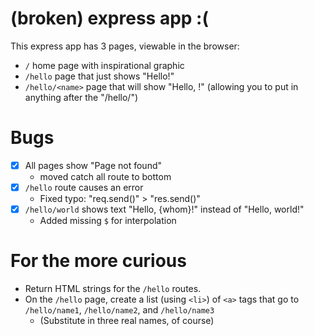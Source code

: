 
# (broken) express app :(

This express app has 3 pages, viewable in the browser:

- `/` home page with inspirational graphic
- `/hello` page that just shows "Hello!"
- `/hello/<name>` page that will show "Hello, <name>!" (allowing you to put in anything after the "/hello/")

# Bugs

- [X] All pages show "Page not found"
  - moved catch all route to bottom
- [X] `/hello` route causes an error
  - Fixed typo: "req.send()" > "res.send()"
- [X] `/hello/world` shows text "Hello, {whom}!" instead of "Hello, world!"
  - Added missing `$` for interpolation

# For the more curious

- Return HTML strings for the `/hello` routes.
- On the `/hello` page, create a list (using `<li>`) of `<a>` tags that go to `/hello/name1`, `/hello/name2`, and `/hello/name3`
  - (Substitute in three real names, of course)
